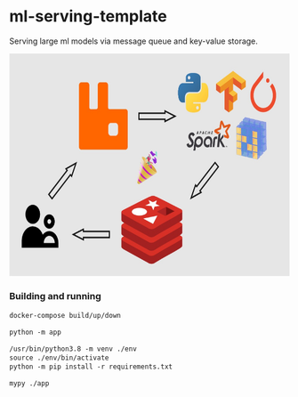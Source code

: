 # ml-serving-template
Serving large ml models via message queue and key-value storage.  

<p align="center"> <img src="https://github.com/gasparian/ml-serving-template/blob/master/pics/logo.jpg" height=400/> </p>  

### Building and running  

```
docker-compose build/up/down
```  

```
python -m app
```  

```
/usr/bin/python3.8 -m venv ./env
source ./env/bin/activate
python -m pip install -r requirements.txt
```  

```
mypy ./app
```  
